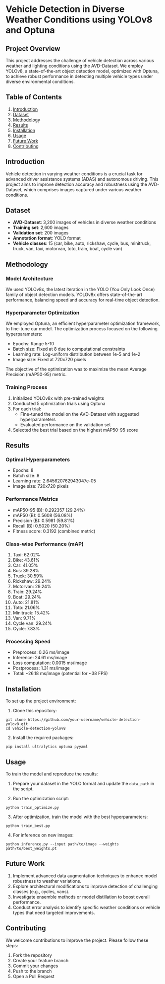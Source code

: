 # Vehicle Detection in Diverse Weather Conditions using YOLOv8 and Optuna

## Project Overview

This project addresses the challenge of vehicle detection across various weather and lighting conditions using the AVD-Dataset. We employ YOLOv8, a state-of-the-art object detection model, optimized with Optuna, to achieve robust performance in detecting multiple vehicle types under diverse environmental conditions.

## Table of Contents

1. [Introduction](#introduction)
2. [Dataset](#dataset)
3. [Methodology](#methodology)
4. [Results](#results)
5. [Installation](#installation)
6. [Usage](#usage)
7. [Future Work](#future-work)
8. [Contributing](#contributing)

## Introduction

Vehicle detection in varying weather conditions is a crucial task for advanced driver assistance systems (ADAS) and autonomous driving. This project aims to improve detection accuracy and robustness using the AVD-Dataset, which comprises images captured under various weather conditions.

## Dataset

- **AVD-Dataset**: 3,200 images of vehicles in diverse weather conditions
- **Training set**: 2,600 images
- **Validation set**: 200 images
- **Annotation format**: YOLO format
- **Vehicle classes**: 15 (car, bike, auto, rickshaw, cycle, bus, minitruck, truck, van, taxi, motorvan, toto, train, boat, cycle van)

## Methodology

### Model Architecture

We used YOLOv8x, the latest iteration in the YOLO (You Only Look Once) family of object detection models. YOLOv8x offers state-of-the-art performance, balancing speed and accuracy for real-time object detection.

### Hyperparameter Optimization

We employed Optuna, an efficient hyperparameter optimization framework, to fine-tune our model. The optimization process focused on the following hyperparameters:

- Epochs: Range 5-10
- Batch size: Fixed at 8 due to computational constraints
- Learning rate: Log-uniform distribution between 1e-5 and 1e-2
- Image size: Fixed at 720x720 pixels

The objective of the optimization was to maximize the mean Average Precision (mAP50-95) metric.

### Training Process

1. Initialized YOLOv8x with pre-trained weights
2. Conducted 5 optimization trials using Optuna
3. For each trial:
   - Fine-tuned the model on the AVD-Dataset with suggested hyperparameters
   - Evaluated performance on the validation set
4. Selected the best trial based on the highest mAP50-95 score

## Results

### Optimal Hyperparameters

- Epochs: 8
- Batch size: 8
- Learning rate: 2.645620762943047e-05
- Image size: 720x720 pixels

### Performance Metrics

- mAP50-95 (B): 0.292357 (29.24%)
- mAP50 (B): 0.5608 (56.08%)
- Precision (B): 0.5981 (59.81%)
- Recall (B): 0.5020 (50.20%)
- Fitness score: 0.3192 (combined metric)

### Class-wise Performance (mAP)

1. Taxi: 62.02%
2. Bike: 43.61%
3. Car: 41.05%
4. Bus: 39.28%
5. Truck: 30.59%
6. Rickshaw: 29.24%
7. Motorvan: 29.24%
8. Train: 29.24%
9. Boat: 29.24%
10. Auto: 21.81%
11. Toto: 21.06%
12. Minitruck: 15.42%
13. Van: 9.71%
14. Cycle van: 29.24%
15. Cycle: 7.83%

### Processing Speed

- Preprocess: 0.26 ms/image
- Inference: 24.61 ms/image
- Loss computation: 0.0015 ms/image
- Postprocess: 1.31 ms/image
- Total: ~26.18 ms/image (potential for ~38 FPS)

## Installation

To set up the project environment:

1. Clone this repository:
```
git clone https://github.com/your-username/vehicle-detection-yolov8.git
cd vehicle-detection-yolov8
```
2. Install the required packages:
```
pip install ultralytics optuna pyyaml
```
## Usage

To train the model and reproduce the results:

1. Prepare your dataset in the YOLO format and update the `data_path` in the script.

2. Run the optimization script:
```
python train_optimize.py
```
3. After optimization, train the model with the best hyperparameters:
```
python train_best.py
```
4. For inference on new images:
```
python inference.py --input path/to/image --weights path/to/best_weights.pt
```
## Future Work

1. Implement advanced data augmentation techniques to enhance model robustness to weather variations.
2. Explore architectural modifications to improve detection of challenging classes (e.g., cycles, vans).
3. Investigate ensemble methods or model distillation to boost overall performance.
4. Conduct error analysis to identify specific weather conditions or vehicle types that need targeted improvements.

## Contributing

We welcome contributions to improve the project. Please follow these steps:

1. Fork the repository
2. Create your feature branch 
3. Commit your changes
4. Push to the branch
5. Open a Pull Request
